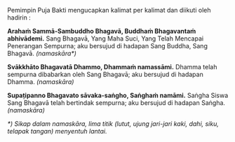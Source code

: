 Pemimpin Puja Bakti mengucapkan kalimat per kalimat dan diikuti
oleh hadirin :

**Arahaṁ Sammā-Sambuddho Bhagavā,
Buddhaṁ Bhagavantaṁ abhivādemi.**
Sang Bhagavā, Yang Maha Suci, Yang Telah Mencapai Penerangan Sempurna;
aku bersujud di hadapan Sang Buddha, Sang Bhagavā.
_(namaskāra*)_

**Svākkhāto Bhagavatā Dhammo,
Dhammaṁ namassāmi.**
Dhamma telah sempurna dibabarkan oleh Sang Bhagavā;
aku bersujud di hadapan Dhamma.
_(namaskāra)_

**Supaṭipanno Bhagavato sāvaka-saṅgho,
Saṅghaṁ namāmi.**
Saṅgha Siswa Sang Bhagavā telah bertindak sempurna;
aku bersujud di hadapan Saṅgha.
_(namaskāra)_

_*) Sikap dalam namaskāra, lima titik (lutut, ujung jari-jari kaki, dahi,
siku, telapak tangan) menyentuh lantai._